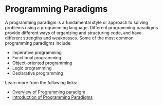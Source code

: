 # Programming Paradigms

A programming paradigm is a fundamental style or approach to solving problems using a programming language. Different programming paradigms provide different ways of organizing and structuring code, and have different strengths and weaknesses. Some of the most common programming paradigms include:

- Imperative programming
- Functional programming
- Object-oriented programming
- Logic programming
- Declarative programming

Learn more from the following links:

- [Overview of Programming paradigm](https://en.wikipedia.org/wiki/Programming_paradigm)
- [Introduction of Programming Paradigms](https://www.geeksforgeeks.org/introduction-of-programming-paradigms/)